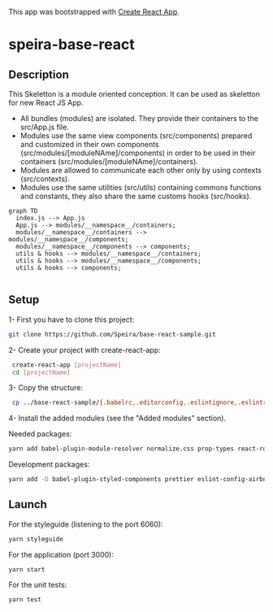 This app was bootstrapped with [Create React App](https://github.com/facebook/create-react-app).

# speira-base-react

## Description

This Skeletton is a module oriented conception. It can be used as skeletton for new React JS App.
- All bundles (modules) are isolated. They provide their containers to the src/App.js file.
- Modules use the same view components (src/components) prepared and customized in their own components (src/modules/[moduleNAme]/components) in order to be used in their containers (src/modules/[moduleNAme]/containers).
- Modules are allowed to communicate each other only by using contexts (src/contexts).
- Modules use the same utilities (src/utils) containing commons functions and constants, they also share the same customs hooks (src/hooks).


```mermaid
graph TD
  index.js --> App.js
  App.js --> modules/__namespace__/containers;
  modules/__namespace__/containers --> modules/__namespace__/components;
  modules/__namespace__/components --> components;
  utils & hooks --> modules/__namespace__/containers;
  utils & hooks --> modules/__namespace__/components;
  utils & hooks --> components;
  
```

## Setup

1- First you have to clone this project:

```bash
git clone https://github.com/Speira/base-react-sample.git
```

2- Create your project with create-react-app:

```bash
 create-react-app [projectName]
 cd [projectName]
```
3- Copy the structure:

```bash
 cp ../base-react-sample/{.babelrc,.editorconfig,.eslintignore,.eslintrc.js,.gitignore,.prettierrc,jsonconfig.json,styleguide.config.js} . && cp -r ../base-react-sample/src/{App.js,AppRoute.js,components,contexts,hooks,index.css,modules,utils} ./src
```

4- Install the added modules (see the "Added modules" section).

Needed packages:
```bash
yarn add babel-plugin-module-resolver normalize.css prop-types react-router-dom styled-components react-is @styled-icons/bootstrap query-string
```

Development packages:

```bash
yarn add -D babel-plugin-styled-components prettier eslint-config-airbnb eslint-config-prettier eslint-import-resolver-babel-module eslint-plugin-import eslint-plugin-prettier react-styleguidist enzyme enzyme-adapter-react-16
```

## Launch

For the styleguide (listening to the port 6060):

```bash
yarn styleguide
```

For the application (port 3000):

```
yarn start
```

For the unit tests:

```
yarn test
```
